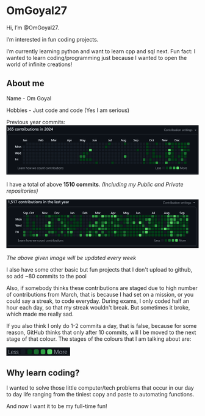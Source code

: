 # OmGoyal27

Hi, I’m @OmGoyal27.

I’m interested in fun coding projects.

I’m currently learning python and want to learn cpp and sql next.
Fun fact: I wanted to learn coding/programming just because I wanted to open the world of infinite creations!

## About me

Name - Om Goyal

Hobbies - Just code and code (Yes I am serious)

Previous year commits:
![image](images/2024-contributions.png)

I have a total of above **1510 commits**. *(Including my Public and Private repositories)*

![image](images/contributions.png)

*The above given image will be updated every week*

I also have some other basic but fun projects that I don't upload to github, so add ~80 commits to the pool

Also, if somebody thinks these contributions are staged due to high number of contributions from March, that is because I had set on a mission, or you could say a streak, to code everyday. During exams, I only coded half an hour each day, so that my streak wouldn't break. But sometimes it broke, which made me really sad.

If you also think I only do 1-2 commits a day, that is false, because for some reason, GitHub thinks that only after 10 commits, will I be moved to the next stage of that colour. The stages of the colours that I am talking about are:


![image](images/commit-colour-representation-of-github.png)
## Why learn coding?

I wanted to solve those little computer/tech problems that occur in our day to day life ranging from the tiniest copy and paste to automating functions.

And now I want it to be my full-time fun!
